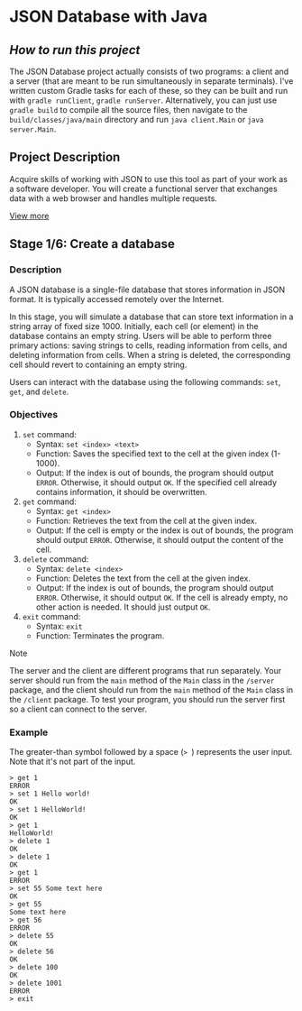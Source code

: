 # JSON Database with Java 

## *How to run this project*

The JSON Database project actually consists of two programs: a client and a server (that are meant to be run simultaneously in separate terminals). I've written custom Gradle tasks for each of these, so they can be built and run with `gradle runClient`, `gradle runServer`. Alternatively, you can just use `gradle build` to compile all the source files, then navigate to the `build/classes/java/main` directory and run `java client.Main` or `java server.Main`.


## Project Description

Acquire skills of working with JSON to use this tool as part of your work as a software developer. You will create a functional server that exchanges data with a web browser and handles multiple requests.

[View more](https://hyperskill.org/projects/65)


## Stage 1/6: Create a database

### Description

A JSON database is a single-file database that stores information in JSON format. It is typically accessed remotely over the Internet.

In this stage, you will simulate a database that can store text information in a string array of fixed size 1000. Initially, each cell (or element) in the database contains an empty string. Users will be able to perform three primary actions: saving strings to cells, reading information from cells, and deleting information from cells. When a string is deleted, the corresponding cell should revert to containing an empty string.

Users can interact with the database using the following commands: `set`, `get`, and `delete`.

### Objectives

1. `set` command:
    - Syntax: `set <index> <text>`
    - Function: Saves the specified text to the cell at the given index (1-1000).
    - Output: If the index is out of bounds, the program should output `ERROR`. Otherwise, it should output `OK`. If the specified cell already contains information, it should be overwritten.
2. `get` command:
    - Syntax: `get <index>`
    - Function: Retrieves the text from the cell at the given index.
    - Output: If the cell is empty or the index is out of bounds, the program should output `ERROR`. Otherwise, it should output the content of the cell.
3. `delete` command:
    - Syntax: `delete <index>`
    - Function: Deletes the text from the cell at the given index.
    - Output: If the index is out of bounds, the program should output `ERROR`. Otherwise, it should output `OK`. If the cell is already empty, no other action is needed. It should just output `OK`.
4. `exit` command:
    - Syntax: `exit`
    - Function: Terminates the program.

> [!NOTE]
> The server and the client are different programs that run separately. Your server should run from the `main` method of the `Main` class in the `/server` package, and the client should run from the `main` method of the `Main` class in the `/client` package. To test your program, you should run the server first so a client can connect to the server.

### Example

The greater-than symbol followed by a space (`> `) represents the user input. Note that it's not part of the input.
```text
> get 1
ERROR
> set 1 Hello world!
OK
> set 1 HelloWorld!
OK
> get 1
HelloWorld!
> delete 1
OK
> delete 1
OK
> get 1
ERROR
> set 55 Some text here
OK
> get 55
Some text here
> get 56
ERROR
> delete 55
OK
> delete 56
OK
> delete 100
OK
> delete 1001
ERROR
> exit
```
